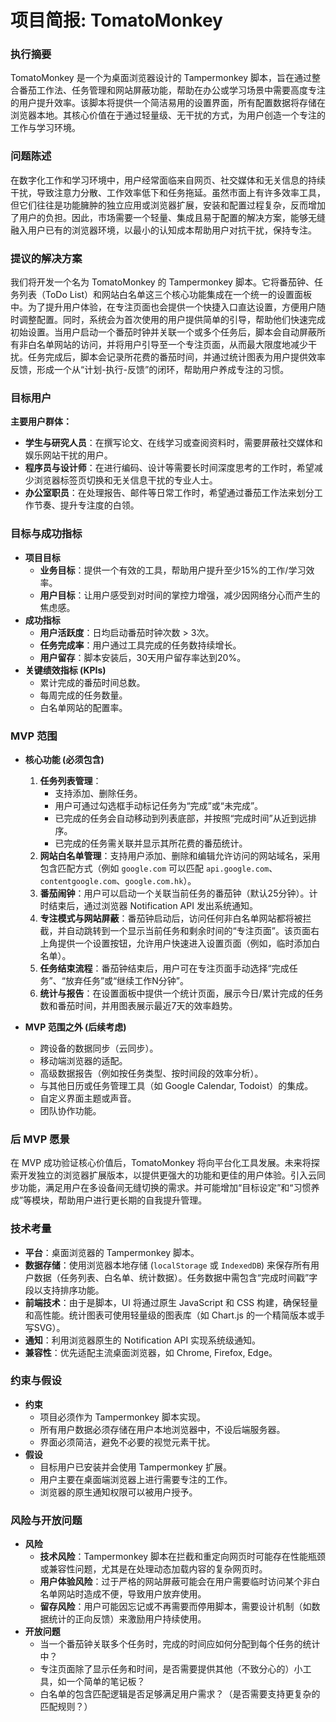 # **项目简报: TomatoMonkey**

### **执行摘要**

TomatoMonkey 是一个为桌面浏览器设计的 Tampermonkey 脚本，旨在通过整合番茄工作法、任务管理和网站屏蔽功能，帮助在办公或学习场景中需要高度专注的用户提升效率。该脚本将提供一个简洁易用的设置界面，所有配置数据将存储在浏览器本地。其核心价值在于通过轻量级、无干扰的方式，为用户创造一个专注的工作与学习环境。

### **问题陈述**

在数字化工作和学习环境中，用户经常面临来自网页、社交媒体和无关信息的持续干扰，导致注意力分散、工作效率低下和任务拖延。虽然市面上有许多效率工具，但它们往往是功能臃肿的独立应用或浏览器扩展，安装和配置过程复杂，反而增加了用户的负担。因此，市场需要一个轻量、集成且易于配置的解决方案，能够无缝融入用户已有的浏览器环境，以最小的认知成本帮助用户对抗干扰，保持专注。

### **提议的解决方案**

我们将开发一个名为 TomatoMonkey 的 Tampermonkey 脚本。它将番茄钟、任务列表（ToDo List）和网站白名单这三个核心功能集成在一个统一的设置面板中。为了提升用户体验，在专注页面也会提供一个快捷入口直达设置，方便用户随时调整配置。同时，系统会为首次使用的用户提供简单的引导，帮助他们快速完成初始设置。当用户启动一个番茄时钟并关联一个或多个任务后，脚本会自动屏蔽所有非白名单网站的访问，并将用户引导至一个专注页面，从而最大限度地减少干扰。任务完成后，脚本会记录所花费的番茄时间，并通过统计图表为用户提供效率反馈，形成一个从“计划-执行-反馈”的闭环，帮助用户养成专注的习惯。

### **目标用户**

**主要用户群体：**

- **学生与研究人员**：在撰写论文、在线学习或查阅资料时，需要屏蔽社交媒体和娱乐网站干扰的用户。
- **程序员与设计师**：在进行编码、设计等需要长时间深度思考的工作时，希望减少浏览器标签页切换和无关信息干扰的专业人士。
- **办公室职员**：在处理报告、邮件等日常工作时，希望通过番茄工作法来划分工作节奏、提升专注度的白领。

### **目标与成功指标**

- **项目目标**
  - **业务目标**：提供一个有效的工具，帮助用户提升至少15%的工作/学习效率。
  - **用户目标**：让用户感受到对时间的掌控力增强，减少因网络分心而产生的焦虑感。
- **成功指标**
  - **用户活跃度**：日均启动番茄时钟次数 > 3次。
  - **任务完成率**：用户通过工具完成的任务数持续增长。
  - **用户留存**：脚本安装后，30天用户留存率达到20%。
- **关键绩效指标 (KPIs)**
  - 累计完成的番茄时间总数。
  - 每周完成的任务数量。
  - 白名单网站的配置率。

### **MVP 范围**

- **核心功能 (必须包含)**
  1.  **任务列表管理**：
      - 支持添加、删除任务。
      - 用户可通过勾选框手动标记任务为“完成”或“未完成”。
      - 已完成的任务会自动移动到列表底部，并按照“完成时间”从近到远排序。
      - 已完成的任务需关联并显示其所花费的番茄统计。
  2.  **网站白名单管理**：支持用户添加、删除和编辑允许访问的网站域名，采用包含匹配方式（例如 `google.com` 可以匹配 `api.google.com`、`contentgoogle.com`、`google.com.hk`）。
  3.  **番茄闹钟**：用户可以启动一个关联当前任务的番茄钟（默认25分钟）。计时结束后，通过浏览器 Notification API 发出系统通知。
  4.  **专注模式与网站屏蔽**：番茄钟启动后，访问任何非白名单网站都将被拦截，并自动跳转到一个显示当前任务和剩余时间的“专注页面”。该页面右上角提供一个设置按钮，允许用户快速进入设置页面（例如，临时添加白名单）。
  5.  **任务结束流程**：番茄钟结束后，用户可在专注页面手动选择“完成任务”、“放弃任务”或“继续工作N分钟”。
  6.  **统计与报告**：在设置面板中提供一个统计页面，展示今日/累计完成的任务数和番茄时间，并用图表展示最近7天的效率趋势。

- **MVP 范围之外 (后续考虑)**
  - 跨设备的数据同步（云同步）。
  - 移动端浏览器的适配。
  - 高级数据报告（例如按任务类型、按时间段的效率分析）。
  - 与其他日历或任务管理工具（如 Google Calendar, Todoist）的集成。
  - 自定义界面主题或声音。
  - 团队协作功能。

### **后 MVP 愿景**

在 MVP 成功验证核心价值后，TomatoMonkey 将向平台化工具发展。未来将探索开发独立的浏览器扩展版本，以提供更强大的功能和更佳的用户体验。引入云同步功能，满足用户在多设备间无缝切换的需求。并可能增加“目标设定”和“习惯养成”等模块，帮助用户进行更长期的自我提升管理。

### **技术考量**

- **平台**：桌面浏览器的 Tampermonkey 脚本。
- **数据存储**：使用浏览器本地存储 (`localStorage` 或 `IndexedDB`) 来保存所有用户数据（任务列表、白名单、统计数据）。任务数据中需包含“完成时间戳”字段以支持排序功能。
- **前端技术**：由于是脚本，UI 将通过原生 JavaScript 和 CSS 构建，确保轻量和高性能。统计图表可使用轻量级的图表库（如 Chart.js 的一个精简版本或手写SVG）。
- **通知**：利用浏览器原生的 Notification API 实现系统级通知。
- **兼容性**：优先适配主流桌面浏览器，如 Chrome, Firefox, Edge。

### **约束与假设**

- **约束**
  - 项目必须作为 Tampermonkey 脚本实现。
  - 所有用户数据必须存储在用户本地浏览器中，不设后端服务器。
  - 界面必须简洁，避免不必要的视觉元素干扰。
- **假设**
  - 目标用户已安装并会使用 Tampermonkey 扩展。
  - 用户主要在桌面端浏览器上进行需要专注的工作。
  - 浏览器的原生通知权限可以被用户授予。

### **风险与开放问题**

- **风险**
  - **技术风险**：Tampermonkey 脚本在拦截和重定向网页时可能存在性能瓶颈或兼容性问题，尤其是在处理动态加载内容的复杂网页时。
  - **用户体验风险**：过于严格的网站屏蔽可能会在用户需要临时访问某个非白名单网站时造成不便，导致用户放弃使用。
  - **留存风险**：用户可能因忘记或不再需要而停用脚本，需要设计机制（如数据统计的正向反馈）来激励用户持续使用。
- **开放问题**
  - 当一个番茄钟关联多个任务时，完成的时间应如何分配到每个任务的统计中？
  - 专注页面除了显示任务和时间，是否需要提供其他（不致分心的）小工具，如一个简单的笔记板？
  - 白名单的包含匹配逻辑是否足够满足用户需求？（是否需要支持更复杂的匹配规则？）
